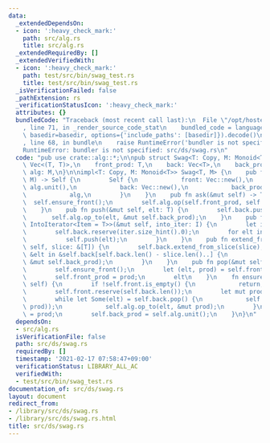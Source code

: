 ```yaml
---
data:
  _extendedDependsOn:
  - icon: ':heavy_check_mark:'
    path: src/alg.rs
    title: src/alg.rs
  _extendedRequiredBy: []
  _extendedVerifiedWith:
  - icon: ':heavy_check_mark:'
    path: test/src/bin/swag_test.rs
    title: test/src/bin/swag_test.rs
  _isVerificationFailed: false
  _pathExtension: rs
  _verificationStatusIcon: ':heavy_check_mark:'
  attributes: {}
  bundledCode: "Traceback (most recent call last):\n  File \"/opt/hostedtoolcache/Python/3.9.1/x64/lib/python3.9/site-packages/onlinejudge_verify/documentation/build.py\"\
    , line 71, in _render_source_code_stat\n    bundled_code = language.bundle(stat.path,\
    \ basedir=basedir, options={'include_paths': [basedir]}).decode()\n  File \"/opt/hostedtoolcache/Python/3.9.1/x64/lib/python3.9/site-packages/onlinejudge_verify/languages/user_defined.py\"\
    , line 68, in bundle\n    raise RuntimeError('bundler is not specified: {}'.format(path.as_posix()))\n\
    RuntimeError: bundler is not specified: src/ds/swag.rs\n"
  code: "pub use crate::alg::*;\n\npub struct Swag<T: Copy, M: Monoid<T>> {\n    front:\
    \ Vec<(T, T)>,\n    front_prod: T,\n    back: Vec<T>,\n    back_prod: T,\n   \
    \ alg: M,\n}\n\nimpl<T: Copy, M: Monoid<T>> Swag<T, M> {\n    pub fn new(alg:\
    \ M) -> Self {\n        Self {\n            front: Vec::new(),\n            front_prod:\
    \ alg.unit(),\n            back: Vec::new(),\n            back_prod: alg.unit(),\n\
    \            alg,\n        }\n    }\n    pub fn ask(&mut self) -> T {\n      \
    \  self.ensure_front();\n        self.alg.op(self.front_prod, self.back_prod)\n\
    \    }\n    pub fn push(&mut self, elt: T) {\n        self.back.push(elt);\n \
    \       self.alg.op_to(elt, &mut self.back_prod);\n    }\n    pub fn extend<I:\
    \ IntoIterator<Item = T>>(&mut self, into_iter: I) {\n        let iter = into_iter.into_iter();\n\
    \        self.back.reserve(iter.size_hint().0);\n        for elt in iter {\n \
    \           self.push(elt);\n        }\n    }\n    pub fn extend_from_slice(&mut\
    \ self, slice: &[T]) {\n        self.back.extend_from_slice(slice);\n        for\
    \ &elt in &self.back[self.back.len() - slice.len()..] {\n            self.alg.op_to(elt,\
    \ &mut self.back_prod);\n        }\n    }\n    pub fn pop(&mut self) -> T {\n\
    \        self.ensure_front();\n        let (elt, prod) = self.front.pop().unwrap();\n\
    \        self.front_prod = prod;\n        elt\n    }\n    fn ensure_front(&mut\
    \ self) {\n        if !self.front.is_empty() {\n            return;\n        }\n\
    \        self.front.reserve(self.back.len());\n        let mut prod = self.alg.unit();\n\
    \        while let Some(elt) = self.back.pop() {\n            self.front.push((elt,\
    \ prod));\n            self.alg.op_to(elt, &mut prod);\n        }\n        self.front_prod\
    \ = prod;\n        self.back_prod = self.alg.unit();\n    }\n}\n"
  dependsOn:
  - src/alg.rs
  isVerificationFile: false
  path: src/ds/swag.rs
  requiredBy: []
  timestamp: '2021-02-17 07:58:47+09:00'
  verificationStatus: LIBRARY_ALL_AC
  verifiedWith:
  - test/src/bin/swag_test.rs
documentation_of: src/ds/swag.rs
layout: document
redirect_from:
- /library/src/ds/swag.rs
- /library/src/ds/swag.rs.html
title: src/ds/swag.rs
---
```

